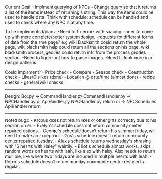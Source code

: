 Current Goal:
-Implment querying of NPCs
    - Change query so that it returns a list of the items instead of returning a string. This way the items
    could be used to handle data. Think with schedule: schedule can be handled and used to check where
    any NPC is at any time.
    
To be implemented/plans:
    -Need to fix errors with spacing.
    -need to come up with more complete/better system design.
            -requests for different forms of data from the ame page? e.g wiki Blacksmith could return the whole page,
            wiki blacksmith help could return all the sections on his page, wiki blacksmith process_geodes could
            return info from the process geodes section.
    -Need to figure out how to parse images.
    -Need to look more into design patterns.

Could implement?
    - Price check
    - Compare
    - Season check
    - Construction check
    - Likes/Dislikes (done)
    - Location @ date/time (almost done)
    - recipe checks
    - general wiki checks

----------------------------------------------------------------------------------------------------
Design:
Bot.py -> CommandHandler.py 
CommandHandler.py -> NPCHandler.py or ApiHandler.py
NPCHandler.py return or -> NPCSchedules
ApiHandler return.

----------------------------------------------------------------------------------------------------
Noted bugs:
    - Krobus does not return likes or other gifts correctly due to his section order.
    - Evelyn's schedule does not return community center repaired options.
    - George's schedule doesn't return his summer friday, will need to make an exception.
    - Gus's schedule doesn't return community center repaired tuesday.
    - Alex's schedule returns wednesday's phrasing with "6 hearts with Haley" weirdly.
    - Elliot's schedule almost works, skips random words on hearts with leah, like alex with haley.
        Also needs to return multiple, like where two fridays are included in multiple hearts with leah.
    - Robin's schedule doesn't return monday community centre restored + regular.

-----------------------------------------------------------------------------------------------------





    